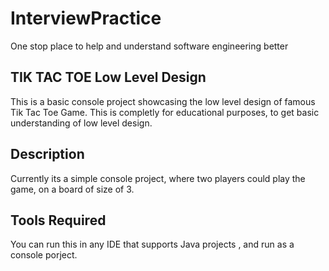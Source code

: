 # InterviewPractice
One stop place to help and understand  software engineering better

## TIK TAC TOE Low Level Design
This is a basic console project showcasing the low level design of famous Tik Tac Toe Game. This is completly for educational purposes, to get basic understanding of low level design.

## Description

Currently its a simple console project, where two players could play the game, on a board of size of 3.

## Tools Required
You can run this in any IDE that supports Java projects , and run as a console porject.